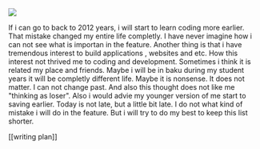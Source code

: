 <img src="https://images.unsplash.com/photo-1578574577315-3fbeb0cecdc2?q=80&w=2072&auto=format&fit=crop&ixlib=rb-4.1.0&ixid=M3wxMjA3fDB8MHxwaG90by1wYWdlfHx8fGVufDB8fHx8fA%3D%3D">


If i can go to back to 2012 years, i will start to learn coding more earlier. 
That mistake changed my entire life completly. 
I have never imagine how i can not see what is importan in the feature.
Another thing is that i have tremendous interest to build applications , websites and etc.
How this interest not thrived me to coding and development.
Sometimes i think it is related my place and friends.
Maybe i will be in baku during my student years it will be completly different life.
Maybe it is nonsense.
It does not matter.
I can not change past.
And also this thought does not like me "thinking as loser".
Also i would advie my younger version of me start to saving earlier.
Today is not late, but a little bit late.
I do not what kind of mistake i will do in the feature.
But i will try to do my best to keep this list shorter.

[[writing plan]]
